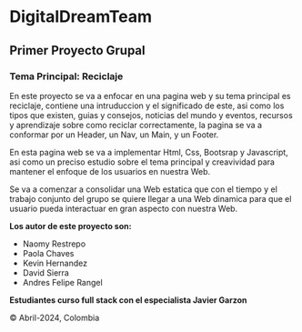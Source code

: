 # DigitalDreamTeam

## **Primer Proyecto Grupal**

### Tema Principal: Reciclaje

En este proyecto se va a enfocar en una pagina web y su tema principal es reciclaje, contiene una intruduccion y el significado de este, asi como los tipos que existen, guias y consejos, noticias del mundo y eventos, recursos y aprendizaje sobre como reciclar correctamente, la pagina se va a conformar por un Header, un Nav, un Main, y un Footer.

En esta pagina web se va a implementar Html, Css, Bootsrap y Javascript, asi como un preciso estudio sobre el tema principal y creavividad para mantener el enfoque de los usuarios en nuestra Web.

Se va a comenzar a consolidar una Web estatica que con el tiempo y el trabajo conjunto del grupo se quiere llegar a una Web dinamica para que el usuario pueda interactuar en gran aspecto con nuestra Web.

**Los autor de este proyecto son:**

-  Naomy Restrepo
-  Paola Chaves
-  Kevin Hernandez
-  David Sierra
-  Andres Felipe Rangel

**Estudiantes curso full stack con el especialista Javier Garzon**

:copyright: Abril-2024, Colombia

